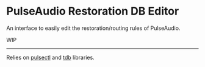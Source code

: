 # PulseAudio Restoration DB Editor


An interface to easily edit the restoration/routing rules of PulseAudio.

WIP


-----

Relies on [pulsectl](https://pypi.org/project/pulsectl/) and
[tdb](https://pypi.org/project/tdb/) libraries.


